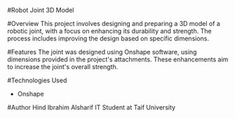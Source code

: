 #Robot Joint 3D Model

#Overview
This project involves designing and preparing a 3D model of a robotic joint, with a focus on enhancing its durability and strength. The process includes improving the design based on specific dimensions.

#Features
The joint was designed using Onshape software, using dimensions provided in the project's attachments. These enhancements aim to increase the joint's overall strength.

#Technologies Used
 * Onshape


#Author
Hind Ibrahim Alsharif
IT Student at Taif University
